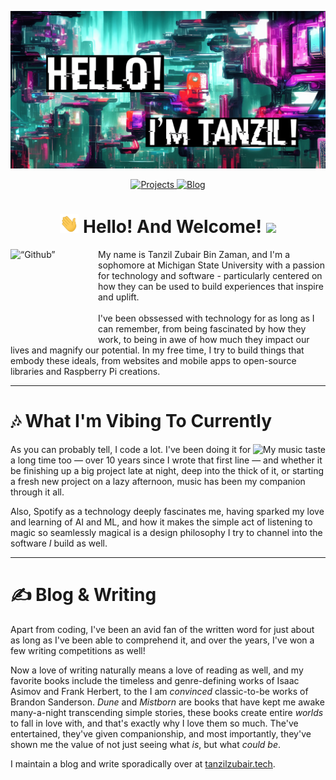 <!-- <img src="https://gpvc.arturio.dev/tanzilzubair" alt="Profile views"> -->
[![Header](https://raw.githubusercontent.com/tanzilzubair/tanzilzubair/main/assets/Header.png)](https://tanzilzubair.tech/)
<p align="center">
  <a href="https://tanzilzubair.tech/projects/" target="_blank">
    <img src="https://img.shields.io/badge/-PROJECTS-green?&style=for-the-badge&color=0fbfb2&labelColor=0fbfb2" alt="Projects"/>
  </a>
 <a href="https://tanzilzubair.tech/blog/" target="_blank">
    <img src="https://img.shields.io/badge/-BLOG-green?&style=for-the-badge&color=ca2592&labelColor=ca2592" alt="Blog"/>
  </a>
</p>

<h1 align="center"><img src="https://github.com/tanzilzubair/tanzilzubair/blob/54147c4f730322e33c2810efd046c0249c606894/assets/waving_hand.gif" width="30px" height="30px" /> Hello! And Welcome! <img src="https://emojis.slackmojis.com/emojis/images/1621024394/39092/cat-roll.gif?1621024394" width="30px" /></h1>

<p>
  <img align="left" alt=“Github” src="https://user-images.githubusercontent.com/5713670/87202985-820dcb80-c2b6-11ea-9f56-7ec461c497c3.gif" width="140px" height="140px">
</p>

My name is Tanzil Zubair Bin Zaman, and I'm a sophomore at Michigan State University with a passion for technology and software - particularly centered on how they can be used to build experiences that inspire and uplift.<br><br> I've been obssessed with technology for as long as I can remember, from being fascinated by how they work, to being in awe of how much they impact our lives and magnify our potential. In my free time, I try to build things that embody these ideals, from websites and mobile apps to open-source libraries and Raspberry Pi creations.


---

# 🎶 What I'm Vibing To Currently
<p>
  <img align="right" alt="My music taste" src="https://tanzilzubair.tech/4AAQSkZJRgABAQEASABIAAD.svg">
</p>

As you can probably tell, I code a lot. I've been doing it for a long time too — over 10 years since I wrote that first line — and whether it be finishing up a big project late at night, deep into the thick of it, or starting a fresh new project on a lazy afternoon, music has been my companion through it all. 

Also, Spotify as a technology deeply fascinates me, having sparked my love and learning of AI and ML, and how it makes the simple act of listening to magic so seamlessly magical is a design philosophy I try to channel into the software *I* build as well.

 ---
# ✍️ Blog & Writing
Apart from coding, I've been an avid fan of the written word for just about as long as I've been able to comprehend it, and over the years, I've won a few writing competitions as well!

Now a love of writing naturally means a love of reading as well, and my favorite books include the timeless and genre-defining works of Isaac Asimov and Frank Herbert, to the I am _convinced_ classic-to-be works of Brandon Sanderson. 
*Dune* and *Mistborn* are books that have kept me awake many-a-night transcending simple stories, these books create entire *worlds* to fall in love with, and that's exactly why I love them so much. The've entertained, they've given companionship, and most importantly, they've shown me the value of not just seeing what _is_, but what _could be_.

I maintain a blog and write sporadically over at [tanzilzubair.tech](tanzilzubair.tech). 
